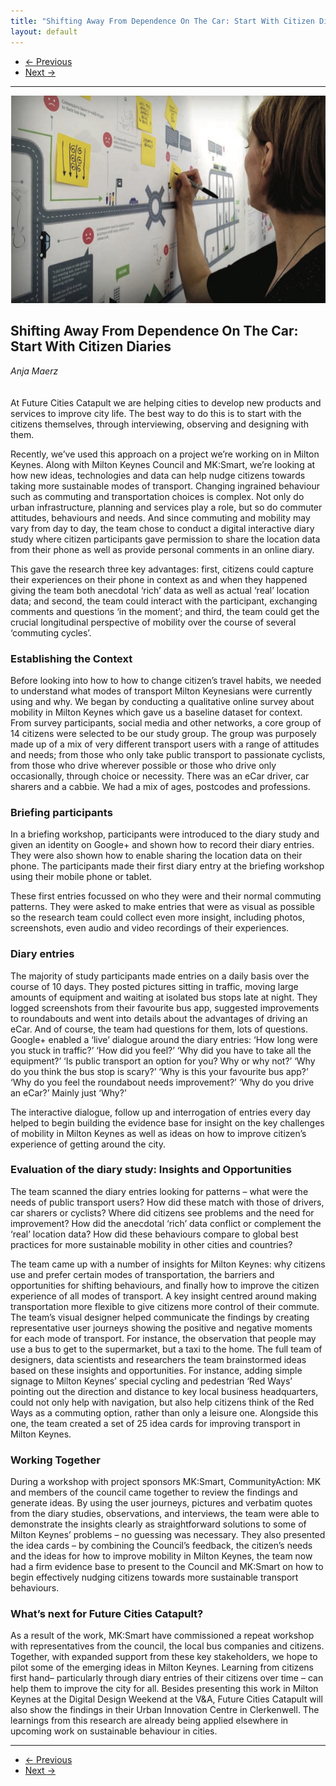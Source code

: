 ```yaml
---
title: "Shifting Away From Dependence On The Car: Start With Citizen Diaries"
layout: default
---
```


<nav aria-label="...">
  <ul class="pager">
    <li class="previous"><a href="12.html"><span aria-hidden="true">&larr;</span> Previous</a></li>
    <li class="next"><a href="14.html">Next <span aria-hidden="true">&rarr;</span></a></li>
  </ul>
</nav>

---

![](images/13.jpg)

## Shifting Away From Dependence On The Car: Start With Citizen Diaries
*Anja Maerz*
<br />
<br />
<br />
At Future Cities Catapult we are helping cities to develop new products and services to improve city life. The best way to do this is to start with the citizens themselves, through interviewing, observing and designing with them.

Recently, we’ve used this approach on a project we’re working on in Milton Keynes. Along with Milton Keynes Council and MK:Smart, we’re looking at how new ideas, technologies and data can help nudge citizens towards taking more sustainable modes of transport.
Changing ingrained behaviour such as commuting and transportation choices is complex. Not only do urban infrastructure, planning and services play a role, but so do commuter attitudes, behaviours and needs. And since commuting and mobility may vary from day to day, the team chose to conduct a digital interactive diary study where citizen participants gave permission to share the location data from their phone as well as provide personal comments in an online diary.

This gave the research three key advantages: first, citizens could capture their experiences on their phone in context as and when they happened giving the team both anecdotal ‘rich’ data as well as actual ‘real’ location data; and second, the team could interact with the participant, exchanging comments and questions ‘in the moment’; and third, the team could get the crucial longitudinal perspective of mobility over the course of several ‘commuting cycles’.

### Establishing the Context
Before looking into how to how to change citizen’s travel habits, we needed to understand what modes of transport Milton Keynesians were currently using and why. We began by conducting a qualitative online survey about mobility in Milton Keynes which gave us a baseline dataset for context. From survey participants, social media and other networks, a core group of 14 citizens were selected to be our study group. The group was purposely made up of a mix of very different transport users with a range of attitudes and needs; from those who only take public transport to passionate cyclists, from those who drive wherever possible or those who drive only occasionally, through choice or necessity. There was an eCar driver, car sharers and a cabbie. We had a mix of ages, postcodes and professions.

### Briefing participants
In a briefing workshop, participants were introduced to the diary study and given an identity on Google+ and shown how to record their diary entries. They were also shown how to enable sharing the location data on their phone. The participants made their first diary entry at the briefing workshop using their mobile phone or tablet.

These first entries focussed on who they were and their normal commuting patterns. They were asked to make entries that were as visual as possible so the research team could collect even more insight, including photos, screenshots, even audio and video recordings of their experiences.

### Diary entries
The majority of study participants made entries on a daily basis over the course of 10 days. They posted pictures sitting in traffic, moving large amounts of equipment and waiting at isolated bus stops late at night. They logged screenshots from their favourite bus app, suggested improvements to roundabouts and went into details about the advantages of driving an eCar. And of course, the team had questions for them, lots of questions. Google+ enabled a ‘live’ dialogue around the diary entries: ‘How long were you stuck in traffic?’ ‘How did you feel?’ ‘Why did you have to take all the equipment?’ ‘Is public transport an option for you? Why or why not?’ ‘Why do you think the bus stop is scary?’ ‘Why is this your favourite bus app?’ ‘Why do you feel the roundabout needs improvement?’ ‘Why do you drive an eCar?’ Mainly just ‘Why?’

The interactive dialogue, follow up and interrogation of entries every day helped to begin building the evidence base for insight on the key challenges of mobility in Milton Keynes as well as ideas on how to improve citizen’s experience of getting around the city.

### Evaluation of the diary study: Insights and Opportunities
The team scanned the diary entries looking for patterns – what were the needs of public transport users? How did these match with those of drivers, car sharers or cyclists? Where did citizens see problems and the need for improvement? How did the anecdotal ‘rich’ data conflict or complement the ‘real’ location data? How did these behaviours compare to global best practices for more sustainable mobility in other cities and countries?

The team came up with a number of insights for Milton Keynes: why citizens use and prefer certain modes of transportation, the barriers and opportunities for shifting behaviours, and finally how to improve the citizen experience of all modes of transport. A key insight centred around making transportation more flexible to give citizens more control of their commute.
The team’s visual designer helped communicate the findings by creating representative user journeys showing the positive and negative moments for each mode of transport. For instance, the observation that people may use a bus to get to the supermarket, but a taxi to the home.
The full team of designers, data scientists and researchers the team brainstormed ideas based on these insights and opportunities. For instance, adding simple signage to Milton Keynes’ special cycling and pedestrian ‘Red Ways’ pointing out the direction and distance to key local business headquarters, could not only help with navigation, but also help citizens think of the Red Ways as a commuting option, rather than only a leisure one. Alongside this one, the team created a set of 25 idea cards for improving transport in Milton Keynes.

### Working Together
During a workshop with project sponsors MK:Smart, CommunityAction: MK and members of the council came together to review the findings and generate ideas. By using the user journeys, pictures and verbatim quotes from the diary studies, observations, and interviews, the team were able to demonstrate the insights clearly as straightforward solutions to some of Milton Keynes’ problems – no guessing was necessary. They also presented the idea cards – by combining the Council’s feedback, the citizen’s needs and the ideas for how to improve mobility in Milton Keynes, the team now had a firm evidence base to present to the Council and MK:Smart on how to begin effectively nudging citizens towards more sustainable transport behaviours.

### What’s next for Future Cities Catapult?
As a result of the work, MK:Smart have commissioned a repeat workshop with representatives from the council, the local bus companies and citizens. Together, with expanded support from these key stakeholders, we hope to pilot some of the emerging ideas in Milton Keynes. Learning from citizens first hand– particularly through diary entries of their citizens over time – can help them to improve the city for all.
Besides presenting this work in Milton Keynes at the Digital Design Weekend at the V&A, Future Cities Catapult will also show the findings in their Urban Innovation Centre in Clerkenwell. The learnings from this research are already being applied elsewhere in upcoming work on sustainable behaviour in cities.

---

<nav aria-label="...">
  <ul class="pager">
    <li class="previous"><a href="12.html"><span aria-hidden="true">&larr;</span> Previous</a></li>
    <li class="next"><a href="14.html">Next <span aria-hidden="true">&rarr;</span></a></li>
  </ul>
</nav>
